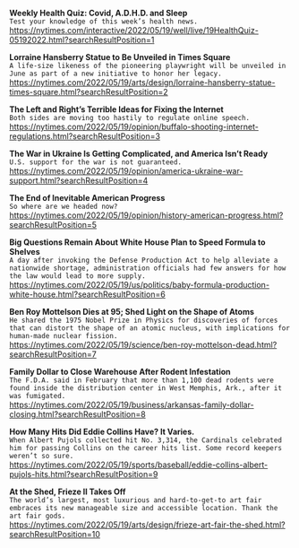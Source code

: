 **Weekly Health Quiz: Covid, A.D.H.D. and Sleep**\
`Test your knowledge of this week’s health news.`\
https://nytimes.com/interactive/2022/05/19/well/live/19HealthQuiz-05192022.html?searchResultPosition=1

**Lorraine Hansberry Statue to Be Unveiled in Times Square**\
`A life-size likeness of the pioneering playwright will be unveiled in June as part of a new initiative to honor her legacy.`\
https://nytimes.com/2022/05/19/arts/design/lorraine-hansberry-statue-times-square.html?searchResultPosition=2

**The Left and Right’s Terrible Ideas for Fixing the Internet**\
`Both sides are moving too hastily to regulate online speech.`\
https://nytimes.com/2022/05/19/opinion/buffalo-shooting-internet-regulations.html?searchResultPosition=3

**The War in Ukraine Is Getting Complicated, and America Isn’t Ready**\
`U.S. support for the war is not guaranteed.`\
https://nytimes.com/2022/05/19/opinion/america-ukraine-war-support.html?searchResultPosition=4

**The End of Inevitable American Progress**\
`So where are we headed now?`\
https://nytimes.com/2022/05/19/opinion/history-american-progress.html?searchResultPosition=5

**Big Questions Remain About White House Plan to Speed Formula to Shelves**\
`A day after invoking the Defense Production Act to help alleviate a nationwide shortage, administration officials had few answers for how the law would lead to more supply.`\
https://nytimes.com/2022/05/19/us/politics/baby-formula-production-white-house.html?searchResultPosition=6

**Ben Roy Mottelson Dies at 95; Shed Light on the Shape of Atoms**\
`He shared the 1975 Nobel Prize in Physics for discoveries of forces that can distort the shape of an atomic nucleus, with implications for human-made nuclear fission.`\
https://nytimes.com/2022/05/19/science/ben-roy-mottelson-dead.html?searchResultPosition=7

**Family Dollar to Close Warehouse After Rodent Infestation**\
`The F.D.A. said in February that more than 1,100 dead rodents were found inside the distribution center in West Memphis, Ark., after it was fumigated.`\
https://nytimes.com/2022/05/19/business/arkansas-family-dollar-closing.html?searchResultPosition=8

**How Many Hits Did Eddie Collins Have? It Varies.**\
`When Albert Pujols collected hit No. 3,314, the Cardinals celebrated him for passing Collins on the career hits list. Some record keepers weren’t so sure.`\
https://nytimes.com/2022/05/19/sports/baseball/eddie-collins-albert-pujols-hits.html?searchResultPosition=9

**At the Shed, Frieze II Takes Off**\
`The world’s largest, most luxurious and hard-to-get-to art fair embraces its new manageable size and accessible location. Thank the art fair gods.`\
https://nytimes.com/2022/05/19/arts/design/frieze-art-fair-the-shed.html?searchResultPosition=10

